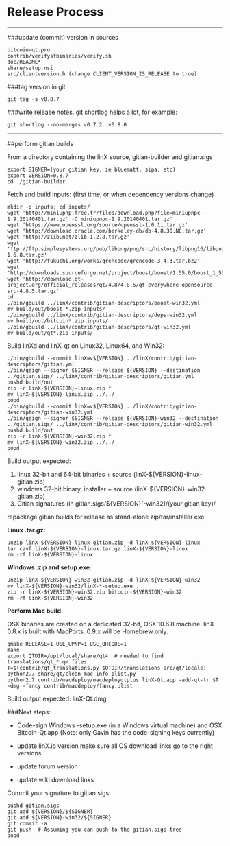 Release Process
====================

* * *

###update (commit) version in sources


	bitcoin-qt.pro
	contrib/verifysfbinaries/verify.sh
	doc/README*
	share/setup.nsi
	src/clientversion.h (change CLIENT_VERSION_IS_RELEASE to true)

###tag version in git

	git tag -s v0.8.7

###write release notes. git shortlog helps a lot, for example:

	git shortlog --no-merges v0.7.2..v0.8.0

* * *

##perform gitian builds

 From a directory containing the linX source, gitian-builder and gitian.sigs
  
	export SIGNER=(your gitian key, ie bluematt, sipa, etc)
	export VERSION=0.8.7
	cd ./gitian-builder

 Fetch and build inputs: (first time, or when dependency versions change)

	mkdir -p inputs; cd inputs/
	wget 'http://miniupnp.free.fr/files/download.php?file=miniupnpc-1.9.20140401.tar.gz' -O miniupnpc-1.9.20140401.tar.gz'
	wget 'https://www.openssl.org/source/openssl-1.0.1i.tar.gz'
	wget 'http://download.oracle.com/berkeley-db/db-4.8.30.NC.tar.gz'
	wget 'http://zlib.net/zlib-1.2.8.tar.gz'
	wget 'ftp://ftp.simplesystems.org/pub/libpng/png/src/history/libpng16/libpng-1.6.8.tar.gz'
	wget 'http://fukuchi.org/works/qrencode/qrencode-3.4.3.tar.bz2'
	wget 'http://downloads.sourceforge.net/project/boost/boost/1.55.0/boost_1_55_0.tar.bz2'
	wget 'http://download.qt-project.org/official_releases/qt/4.8/4.8.5/qt-everywhere-opensource-src-4.8.5.tar.gz'
	cd ..
	./bin/gbuild ../linX/contrib/gitian-descriptors/boost-win32.yml
	mv build/out/boost-*.zip inputs/
	./bin/gbuild ../linX/contrib/gitian-descriptors/deps-win32.yml
	mv build/out/bitcoin*.zip inputs/
	./bin/gbuild ../linX/contrib/gitian-descriptors/qt-win32.yml
	mv build/out/qt*.zip inputs/

 Build linXd and linX-qt on Linux32, Linux64, and Win32:
  
	./bin/gbuild --commit linX=v${VERSION} ../linX/contrib/gitian-descriptors/gitian.yml
	./bin/gsign --signer $SIGNER --release ${VERSION} --destination ../gitian.sigs/ ../linX/contrib/gitian-descriptors/gitian.yml
	pushd build/out
	zip -r linX-${VERSION}-linux.zip *
	mv linX-${VERSION}-linux.zip ../../
	popd
	./bin/gbuild --commit linX=v${VERSION} ../linX/contrib/gitian-descriptors/gitian-win32.yml
	./bin/gsign --signer $SIGNER --release ${VERSION}-win32 --destination ../gitian.sigs/ ../linX/contrib/gitian-descriptors/gitian-win32.yml
	pushd build/out
	zip -r linX-${VERSION}-win32.zip *
	mv linX-${VERSION}-win32.zip ../../
	popd

  Build output expected:

  1. linux 32-bit and 64-bit binaries + source (linX-${VERSION}-linux-gitian.zip)
  2. windows 32-bit binary, installer + source (linX-${VERSION}-win32-gitian.zip)
  3. Gitian signatures (in gitian.sigs/${VERSION}[-win32]/(your gitian key)/

repackage gitian builds for release as stand-alone zip/tar/installer exe

**Linux .tar.gz:**

	unzip linX-${VERSION}-linux-gitian.zip -d linX-${VERSION}-linux
	tar czvf linX-${VERSION}-linux.tar.gz linX-${VERSION}-linux
	rm -rf linX-${VERSION}-linux

**Windows .zip and setup.exe:**

	unzip linX-${VERSION}-win32-gitian.zip -d linX-${VERSION}-win32
	mv linX-${VERSION}-win32/linX-*-setup.exe .
	zip -r linX-${VERSION}-win32.zip bitcoin-${VERSION}-win32
	rm -rf linX-${VERSION}-win32

**Perform Mac build:**

  OSX binaries are created on a dedicated 32-bit, OSX 10.6.8 machine.
  linX 0.8.x is built with MacPorts.  0.9.x will be Homebrew only.

	qmake RELEASE=1 USE_UPNP=1 USE_QRCODE=1
	make
	export QTDIR=/opt/local/share/qt4  # needed to find translations/qt_*.qm files
	T=$(contrib/qt_translations.py $QTDIR/translations src/qt/locale)
	python2.7 share/qt/clean_mac_info_plist.py
	python2.7 contrib/macdeploy/macdeployqtplus linX-Qt.app -add-qt-tr $T -dmg -fancy contrib/macdeploy/fancy.plist

 Build output expected: linX-Qt.dmg

###Next steps:

* Code-sign Windows -setup.exe (in a Windows virtual machine) and
  OSX Bitcoin-Qt.app (Note: only Gavin has the code-signing keys currently)

* update linX.io version
  make sure all OS download links go to the right versions

* update forum version

* update wiki download links

Commit your signature to gitian.sigs:

	pushd gitian.sigs
	git add ${VERSION}/${SIGNER}
	git add ${VERSION}-win32/${SIGNER}
	git commit -a
	git push  # Assuming you can push to the gitian.sigs tree
	popd


